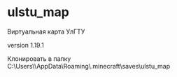 # ulstu_map
Виртуальная карта УлГТУ
<p>version 1.19.1

<p>Клонировать в папку C:\Users\<ENTER_USERNAME>\AppData\Roaming\.minecraft\saves\ulstu_map